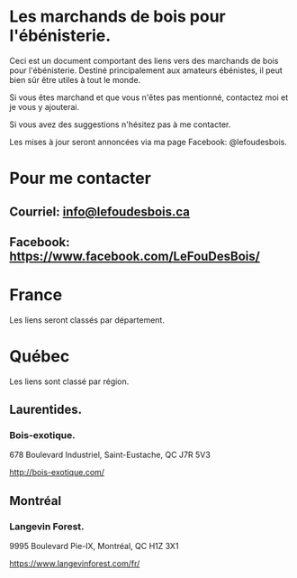 # Les marchands de bois pour l'ébénisterie.

Ceci est un document comportant des liens vers des marchands de bois pour l'ébénisterie. Destiné principalement aux amateurs ébénistes, il peut bien sûr être utiles à tout le monde.

Si vous êtes marchand et que vous n'êtes pas mentionné, contactez moi et je vous y ajouterai.

Si vous avez des suggestions n'hésitez pas à me contacter.

Les mises à jour seront annoncées via ma page Facebook: @lefoudesbois.

# Pour me contacter

## Courriel: info@lefoudesbois.ca
## Facebook: https://www.facebook.com/LeFouDesBois/

# France
Les liens seront classés par département.
# Québec
Les liens sont classé par région.
## Laurentides.

### Bois-exotique.

678 Boulevard Industriel, Saint-Eustache, QC J7R 5V3

http://bois-exotique.com/

## Montréal

### Langevin Forest.

9995 Boulevard Pie-IX, Montréal, QC H1Z 3X1

https://www.langevinforest.com/fr/
